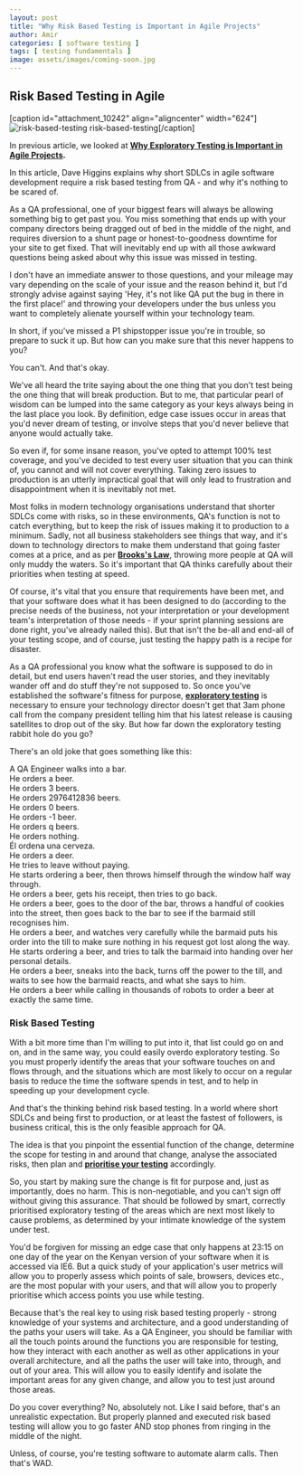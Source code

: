 ```yaml
---
layout: post
title: "Why Risk Based Testing is Important in Agile Projects"
author: Amir
categories: [ software testing ]
tags: [ testing fundamentals ]
image: assets/images/coming-soon.jpg
---
```


## Risk Based Testing in Agile

[caption id="attachment_10242" align="aligncenter" width="624"]![risk-based-testing](http://69.164.212.71/wp-content/uploads/2015/03/risk-based-testing-e1426010478184.jpg) risk-based-testing[/caption]

In previous article, we looked at **[Why Exploratory Testing is Important in Agile Projects](http://www.testingexcellence.com/exploratory-testing-important-agile-projects/ "Why Exploratory Testing is Important in Agile Projects").**

In this article, Dave Higgins explains why short SDLCs in agile software development require a risk based testing from QA - and why it's nothing to be scared of.

As a QA professional, one of your biggest fears will always be allowing something big to get past you. You miss something that ends up with your company directors being dragged out of bed in the middle of the night, and requires diversion to a shunt page or honest-to-goodness downtime for your site to get fixed. That will inevitably end up with all those awkward questions being asked about why this issue was missed in testing.

I don't have an immediate answer to those questions, and your mileage may vary depending on the scale of your issue and the reason behind it, but I'd strongly advise against saying 'Hey, it's not like QA put the bug in there in the first place!' and throwing your developers under the bus unless you want to completely alienate yourself within your technology team.

In short, if you've missed a P1 shipstopper issue you're in trouble, so prepare to suck it up. But how can you make sure that this never happens to you?

You can't. And that's okay.

We've all heard the trite saying about the one thing that you don't test being the one thing that will break production. But to me, that particular pearl of wisdom can be lumped into the same category as your keys always being in the last place you look. By definition, edge case issues occur in areas that you'd never dream of testing, or involve steps that you'd never believe that anyone would actually take.

So even if, for some insane reason, you've opted to attempt 100% test coverage, and you've decided to test every user situation that you can think of, you cannot and will not cover everything. Taking zero issues to production is an utterly impractical goal that will only lead to frustration and disappointment when it is inevitably not met.

Most folks in modern technology organisations understand that shorter SDLCs come with risks, so in these environments, QA's function is not to catch everything, but to keep the risk of issues making it to production to a minimum. Sadly, not all business stakeholders see things that way, and it's down to technology directors to make them understand that going faster comes at a price, and as per **[Brooks's Law](http://en.wikipedia.org/wiki/Brooks%27s_law "Brooks's Law")**, throwing more people at QA will only muddy the waters. So it's important that QA thinks carefully about their priorities when testing at speed.

Of course, it's vital that you ensure that requirements have been met, and that your software does what it has been designed to do (according to the precise needs of the business, not your interpretation or your development team's interpretation of those needs - if your sprint planning sessions are done right, you've already nailed this). But that isn't the be-all and end-all of your testing scope, and of course, just testing the happy path is a recipe for disaster.

As a QA professional you know what the software is supposed to do in detail, but end users haven't read the user stories, and they inevitably wander off and do stuff they're not supposed to. So once you've established the software's fitness for purpose, **[exploratory testing](http://www.testingexcellence.com/exploratory-testing-important-agile-projects/ "Why Exploratory Testing is Important in Agile Projects")** is necessary to ensure your technology director doesn't get that 3am phone call from the company president telling him that his latest release is causing satellites to drop out of the sky. But how far down the exploratory testing rabbit hole do you go?

There's an old joke that goes something like this:

A QA Engineer walks into a bar.  
He orders a beer.  
He orders 3 beers.  
He orders 2976412836 beers.  
He orders 0 beers.  
He orders -1 beer.  
He orders q beers.  
He orders nothing.  
Él ordena una cerveza.  
He orders a deer.  
He tries to leave without paying.  
He starts ordering a beer, then throws himself through the window half way through.  
He orders a beer, gets his receipt, then tries to go back.  
He orders a beer, goes to the door of the bar, throws a handful of cookies into the street, then goes back to the bar to see if the barmaid still recognises him.  
He orders a beer, and watches very carefully while the barmaid puts his order into the till to make sure nothing in his request got lost along the way.  
He starts ordering a beer, and tries to talk the barmaid into handing over her personal details.  
He orders a beer, sneaks into the back, turns off the power to the till, and waits to see how the barmaid reacts, and what she says to him.  
He orders a beer while calling in thousands of robots to order a beer at exactly the same time.

### **Risk Based Testing**

With a bit more time than I'm willing to put into it, that list could go on and on, and in the same way, you could easily overdo exploratory testing. So you must properly identify the areas that your software touches on and flows through, and the situations which are most likely to occur on a regular basis to reduce the time the software spends in test, and to help in speeding up your development cycle.

And that's the thinking behind risk based testing. In a world where short SDLCs and being first to production, or at least the fastest of followers, is business critical, this is the only feasible approach for QA.

The idea is that you pinpoint the essential function of the change, determine the scope for testing in and around that change, analyse the associated risks, then plan and **[prioritise your testing](http://www.testingexcellence.com/should-you-prioritise-your-software-testing/ "Should You Prioritise Your Software Testing?")** accordingly.

So, you start by making sure the change is fit for purpose and, just as importantly, does no harm. This is non-negotiable, and you can't sign off without giving this assurance. That should be followed by smart, correctly prioritised exploratory testing of the areas which are next most likely to cause problems, as determined by your intimate knowledge of the system under test.

You'd be forgiven for missing an edge case that only happens at 23:15 on one day of the year on the Kenyan version of your software when it is accessed via IE6\. But a quick study of your application's user metrics will allow you to properly assess which points of sale, browsers, devices etc., are the most popular with your users, and that will allow you to properly prioritise which access points you use while testing.

Because that's the real key to using risk based testing properly - strong knowledge of your systems and architecture, and a good understanding of the paths your users will take. As a QA Engineer, you should be familiar with all the touch points around the functions you are responsible for testing, how they interact with each another as well as other applications in your overall architecture, and all the paths the user will take into, through, and out of your area. This will allow you to easily identify and isolate the important areas for any given change, and allow you to test just around those areas.

Do you cover everything? No, absolutely not. Like I said before, that's an unrealistic expectation. But properly planned and executed risk based testing will allow you to go faster AND stop phones from ringing in the middle of the night.

Unless, of course, you're testing software to automate alarm calls. Then that's WAD.